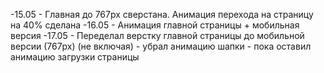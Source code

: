 -15.05 - Главная до 767px  сверстана. Анимация перехода на страницу на 40% сделана
-16.05 - Анимация главной страницы + мобильная версия
-17.05 - Переделал верстку главной страницы до мобильной версии (767px) (не включая)
      - убрал анимацию шапки
      - пока оставил анимацию загрузки страницы